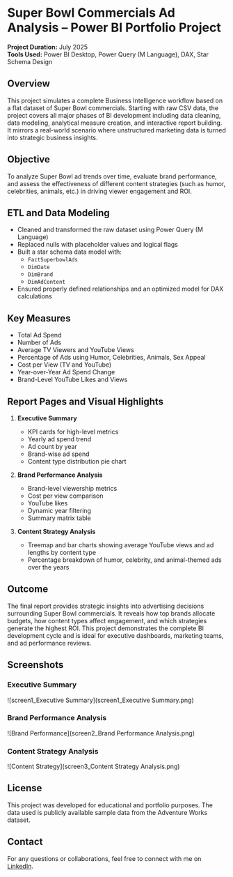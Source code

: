 # Super Bowl Commercials Ad Analysis – Power BI Portfolio Project

**Project Duration:** July 2025  
**Tools Used:** Power BI Desktop, Power Query (M Language), DAX, Star Schema Design

## Overview

This project simulates a complete Business Intelligence workflow based on a flat dataset of Super Bowl commercials. Starting with raw CSV data, the project covers all major phases of BI development including data cleaning, data modeling, analytical measure creation, and interactive report building. It mirrors a real-world scenario where unstructured marketing data is turned into strategic business insights.

## Objective

To analyze Super Bowl ad trends over time, evaluate brand performance, and assess the effectiveness of different content strategies (such as humor, celebrities, animals, etc.) in driving viewer engagement and ROI.

## ETL and Data Modeling

- Cleaned and transformed the raw dataset using Power Query (M Language)
- Replaced nulls with placeholder values and logical flags
- Built a star schema data model with:
  - `FactSuperbowlAds`
  - `DimDate`
  - `DimBrand`
  - `DimAdContent`
- Ensured properly defined relationships and an optimized model for DAX calculations

## Key Measures

- Total Ad Spend  
- Number of Ads  
- Average TV Viewers and YouTube Views  
- Percentage of Ads using Humor, Celebrities, Animals, Sex Appeal  
- Cost per View (TV and YouTube)  
- Year-over-Year Ad Spend Change  
- Brand-Level YouTube Likes and Views

## Report Pages and Visual Highlights

1. **Executive Summary**  
   - KPI cards for high-level metrics  
   - Yearly ad spend trend  
   - Ad count by year  
   - Brand-wise ad spend  
   - Content type distribution pie chart  

2. **Brand Performance Analysis**  
   - Brand-level viewership metrics  
   - Cost per view comparison  
   - YouTube likes  
   - Dynamic year filtering  
   - Summary matrix table  

3. **Content Strategy Analysis**  
   - Treemap and bar charts showing average YouTube views and ad lengths by content type  
   - Percentage breakdown of humor, celebrity, and animal-themed ads over the years  

## Outcome

The final report provides strategic insights into advertising decisions surrounding Super Bowl commercials. It reveals how top brands allocate budgets, how content types affect engagement, and which strategies generate the highest ROI. This project demonstrates the complete BI development cycle and is ideal for executive dashboards, marketing teams, and ad performance reviews.

## Screenshots

### Executive Summary  
![screen1_Executive Summary](screen1_Executive Summary.png)

### Brand Performance Analysis  
![Brand Performance](screen2_Brand Performance Analysis.png)

### Content Strategy Analysis  
![Content Strategy](screen3_Content Strategy Analysis.png)

## License

This project was developed for educational and portfolio purposes. The data used is publicly available sample data from the Adventure Works dataset.

## Contact

For any questions or collaborations, feel free to connect with me on [LinkedIn](linkedin.com/in/suyash-ratnaparkhi-a894a8373).


